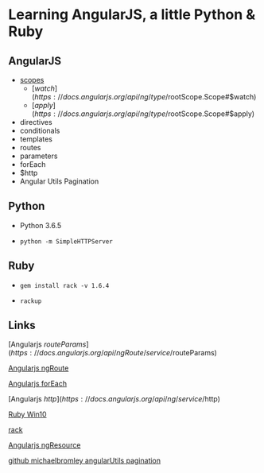 # Learning AngularJS, a little Python & Ruby

## AngularJS

- [scopes](https://docs.angularjs.org/guide/scope)
    - [$watch](https://docs.angularjs.org/api/ng/type/$rootScope.Scope#$watch)
    - [$apply](https://docs.angularjs.org/api/ng/type/$rootScope.Scope#$apply)
- directives
- conditionals
- templates
- routes
- parameters
- forEach
- $http
- Angular Utils Pagination

## Python

- Python 3.6.5

- `python -m SimpleHTTPServer`

## Ruby

- `gem install rack -v 1.6.4`

- `rackup`

## Links

[Angularjs $routeParams](https://docs.angularjs.org/api/ngRoute/service/$routeParams)

[Angularjs ngRoute](https://docs.angularjs.org/api/ngRoute)

[Angularjs forEach](https://docs.angularjs.org/api/ng/function/angular.forEach)

[Angularjs $http](https://docs.angularjs.org/api/ng/service/$http)

[Ruby Win10](https://rubyinstaller.org/)

[rack](https://rack.github.io/)

[Angularjs ngResource](https://docs.angularjs.org/api/ngResource/service/$resource)

[github michaelbromley angularUtils pagination](https://github.com/michaelbromley/angularUtils/tree/master/src/directives/pagination)

